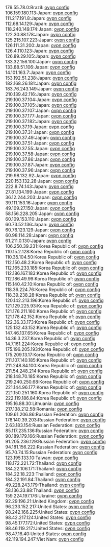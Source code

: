 179.55.78.0:Brazil: [ovpn config](vpn/179_55_78_0.ovpn)  
106.159.180.113:Japan: [ovpn config](vpn/106_159_180_113.ovpn)  
111.217.191.8:Japan: [ovpn config](vpn/111_217_191_8.ovpn)  
112.68.14.129:Japan: [ovpn config](vpn/112_68_14_129.ovpn)  
118.240.149.174:Japan: [ovpn config](vpn/118_240_149_174.ovpn)  
122.30.88.178:Japan: [ovpn config](vpn/122_30_88_178.ovpn)  
125.215.107.223:Japan: [ovpn config](vpn/125_215_107_223.ovpn)  
126.111.31.200:Japan: [ovpn config](vpn/126_111_31_200.ovpn)  
126.4.110.123:Japan: [ovpn config](vpn/126_4_110_123.ovpn)  
126.89.29.105:Japan: [ovpn config](vpn/126_89_29_105.ovpn)  
133.32.156.100:Japan: [ovpn config](vpn/133_32_156_100.ovpn)  
133.88.51.106:Japan: [ovpn config](vpn/133_88_51_106.ovpn)  
14.101.163.7:Japan: [ovpn config](vpn/14_101_163_7.ovpn)  
153.192.51.238:Japan: [ovpn config](vpn/153_192_51_238.ovpn)  
182.168.26.181:Japan: [ovpn config](vpn/182_168_26_181.ovpn)  
183.76.243.149:Japan: [ovpn config](vpn/183_76_243_149.ovpn)  
210.139.42.116:Japan: [ovpn config](vpn/210_139_42_116.ovpn)  
219.100.37.104:Japan: [ovpn config](vpn/219_100_37_104.ovpn)  
219.100.37.105:Japan: [ovpn config](vpn/219_100_37_105.ovpn)  
219.100.37.107:Japan: [ovpn config](vpn/219_100_37_107.ovpn)  
219.100.37.177:Japan: [ovpn config](vpn/219_100_37_177.ovpn)  
219.100.37.182:Japan: [ovpn config](vpn/219_100_37_182.ovpn)  
219.100.37.19:Japan: [ovpn config](vpn/219_100_37_19.ovpn)  
219.100.37.31:Japan: [ovpn config](vpn/219_100_37_31.ovpn)  
219.100.37.49:Japan: [ovpn config](vpn/219_100_37_49.ovpn)  
219.100.37.51:Japan: [ovpn config](vpn/219_100_37_51.ovpn)  
219.100.37.55:Japan: [ovpn config](vpn/219_100_37_55.ovpn)  
219.100.37.58:Japan: [ovpn config](vpn/219_100_37_58.ovpn)  
219.100.37.86:Japan: [ovpn config](vpn/219_100_37_86.ovpn)  
219.100.37.87:Japan: [ovpn config](vpn/219_100_37_87.ovpn)  
219.100.37.96:Japan: [ovpn config](vpn/219_100_37_96.ovpn)  
219.98.132.92:Japan: [ovpn config](vpn/219_98_132_92.ovpn)  
220.153.132.28:Japan: [ovpn config](vpn/220_153_132_28.ovpn)  
222.8.74.143:Japan: [ovpn config](vpn/222_8_74_143.ovpn)  
27.81.134.199:Japan: [ovpn config](vpn/27_81_134_199.ovpn)  
36.12.244.203:Japan: [ovpn config](vpn/36_12_244_203.ovpn)  
39.111.153.16:Japan: [ovpn config](vpn/39_111_153_16.ovpn)  
49.109.27.150:Japan: [ovpn config](vpn/49_109_27_150.ovpn)  
58.156.228.205:Japan: [ovpn config](vpn/58_156_228_205.ovpn)  
60.109.153.110:Japan: [ovpn config](vpn/60_109_153_110.ovpn)  
60.73.52.136:Japan: [ovpn config](vpn/60_73_52_136.ovpn)  
60.76.123.129:Japan: [ovpn config](vpn/60_76_123_129.ovpn)  
60.98.114.28:Japan: [ovpn config](vpn/60_98_114_28.ovpn)  
61.211.0.130:Japan: [ovpn config](vpn/61_211_0_130.ovpn)  
106.250.39.231:Korea Republic of: [ovpn config](vpn/106_250_39_231.ovpn)  
110.15.2.128:Korea Republic of: [ovpn config](vpn/110_15_2_128.ovpn)  
110.35.104.50:Korea Republic of: [ovpn config](vpn/110_35_104_50.ovpn)  
112.150.48.2:Korea Republic of: [ovpn config](vpn/112_150_48_2.ovpn)  
112.165.233.185:Korea Republic of: [ovpn config](vpn/112_165_233_185.ovpn)  
112.186.167.183:Korea Republic of: [ovpn config](vpn/112_186_167_183.ovpn)  
112.186.49.99:Korea Republic of: [ovpn config](vpn/112_186_49_99.ovpn)  
115.140.42.10:Korea Republic of: [ovpn config](vpn/115_140_42_10.ovpn)  
118.36.224.76:Korea Republic of: [ovpn config](vpn/118_36_224_76.ovpn)  
118.39.238.28:Korea Republic of: [ovpn config](vpn/118_39_238_28.ovpn)  
120.142.213.196:Korea Republic of: [ovpn config](vpn/120_142_213_196.ovpn)  
121.129.225.93:Korea Republic of: [ovpn config](vpn/121_129_225_93.ovpn)  
121.176.211.160:Korea Republic of: [ovpn config](vpn/121_176_211_160.ovpn)  
121.178.42.152:Korea Republic of: [ovpn config](vpn/121_178_42_152.ovpn)  
122.36.33.173:Korea Republic of: [ovpn config](vpn/122_36_33_173.ovpn)  
125.132.43.152:Korea Republic of: [ovpn config](vpn/125_132_43_152.ovpn)  
147.46.137.65:Korea Republic of: [ovpn config](vpn/147_46_137_65.ovpn)  
14.36.3.237:Korea Republic of: [ovpn config](vpn/14_36_3_237.ovpn)  
14.7.161.224:Korea Republic of: [ovpn config](vpn/14_7_161_224.ovpn)  
175.196.205.193:Korea Republic of: [ovpn config](vpn/175_196_205_193.ovpn)  
175.209.13.17:Korea Republic of: [ovpn config](vpn/175_209_13_17.ovpn)  
211.107.140.185:Korea Republic of: [ovpn config](vpn/211_107_140_185.ovpn)  
211.248.84.100:Korea Republic of: [ovpn config](vpn/211_248_84_100.ovpn)  
211.54.248.214:Korea Republic of: [ovpn config](vpn/211_54_248_214.ovpn)  
218.148.70.185:Korea Republic of: [ovpn config](vpn/218_148_70_185.ovpn)  
219.240.250.68:Korea Republic of: [ovpn config](vpn/219_240_250_68.ovpn)  
221.144.96.177:Korea Republic of: [ovpn config](vpn/221_144_96_177.ovpn)  
221.150.251.160:Korea Republic of: [ovpn config](vpn/221_150_251_160.ovpn)  
222.119.186.84:Korea Republic of: [ovpn config](vpn/222_119_186_84.ovpn)  
195.16.88.30:Lithuania: [ovpn config](vpn/195_16_88_30.ovpn)  
217.138.212.58:Romania: [ovpn config](vpn/217_138_212_58.ovpn)  
109.61.206.86:Russian Federation: [ovpn config](vpn/109_61_206_86.ovpn)  
178.140.39.203:Russian Federation: [ovpn config](vpn/178_140_39_203.ovpn)  
2.63.183.154:Russian Federation: [ovpn config](vpn/2_63_183_154.ovpn)  
85.117.235.136:Russian Federation: [ovpn config](vpn/85_117_235_136.ovpn)  
90.189.179.166:Russian Federation: [ovpn config](vpn/90_189_179_166.ovpn)  
91.205.236.129:Russian Federation: [ovpn config](vpn/91_205_236_129.ovpn)  
94.181.156.222:Russian Federation: [ovpn config](vpn/94_181_156_222.ovpn)  
95.70.74.15:Russian Federation: [ovpn config](vpn/95_70_74_15.ovpn)  
123.195.133.10:Taiwan: [ovpn config](vpn/123_195_133_10.ovpn)  
118.172.221.72:Thailand: [ovpn config](vpn/118_172_221_72.ovpn)  
184.22.106.171:Thailand: [ovpn config](vpn/184_22_106_171.ovpn)  
184.22.18.223:Thailand: [ovpn config](vpn/184_22_18_223.ovpn)  
184.22.191.84:Thailand: [ovpn config](vpn/184_22_191_84.ovpn)  
49.228.243.179:Thailand: [ovpn config](vpn/49_228_243_179.ovpn)  
58.136.33.88:Thailand: [ovpn config](vpn/58_136_33_88.ovpn)  
159.224.197.176:Ukraine: [ovpn config](vpn/159_224_197_176.ovpn)  
92.29.196.21:United Kingdom: [ovpn config](vpn/92_29_196_21.ovpn)  
96.233.152.217:United States: [ovpn config](vpn/96_233_152_217.ovpn)  
98.242.166.225:United States: [ovpn config](vpn/98_242_166_225.ovpn)  
98.42.217.124:United States: [ovpn config](vpn/98_42_217_124.ovpn)  
98.45.177.172:United States: [ovpn config](vpn/98_45_177_172.ovpn)  
98.46.119.217:United States: [ovpn config](vpn/98_46_119_217.ovpn)  
98.47.16.40:United States: [ovpn config](vpn/98_47_16_40.ovpn)  
42.119.194.247:Viet Nam: [ovpn config](vpn/42_119_194_247.ovpn)  
